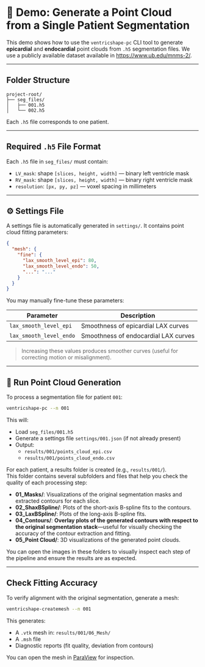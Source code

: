 # 🧪 Demo: Generate a Point Cloud from a Single Patient Segmentation

This demo shows how to use the `ventricshape-pc` CLI tool to generate **epicardial** and **endocardial** point clouds from `.h5` segmentation files.
We use a publicly available dataset available in https://www.ub.edu/mnms-2/.

---

## Folder Structure

```
project-root/
├── seg_files/
│   ├── 001.h5
│   └── 002.h5
```

Each `.h5` file corresponds to one patient.

---

##  Required `.h5` File Format

Each `.h5` file in `seg_files/` must contain:

- `LV_mask`: shape `[slices, height, width]` — binary left ventricle mask  
- `RV_mask`: shape `[slices, height, width]` — binary right ventricle mask  
- `resolution`: `[px, py, pz]` — voxel spacing in millimeters

---

## ⚙️ Settings File

A settings file is automatically generated in `settings/`. It contains point cloud fitting parameters:

```json
{
  "mesh": {
    "fine": {
      "lax_smooth_level_epi": 80,
      "lax_smooth_level_endo": 50,
      "...": "..."
    }
  }
}
```

You may manually fine-tune these parameters:

| Parameter              | Description                                 |
|------------------------|---------------------------------------------|
| `lax_smooth_level_epi` | Smoothness of epicardial LAX curves         |
| `lax_smooth_level_endo`| Smoothness of endocardial LAX curves        |

> Increasing these values produces smoother curves (useful for correcting motion or misalignment).

---


## 🚀 Run Point Cloud Generation

To process a segmentation file for patient `001`:

```bash
ventricshape-pc --n 001
```

This will:
- Load `seg_files/001.h5`
- Generate a settings file `settings/001.json` (if not already present)
- Output:
  - `results/001/points_cloud_epi.csv`
  - `results/001/points_cloud_endo.csv`

For each patient, a results folder is created (e.g., `results/001/`).  
This folder contains several subfolders and files that help you check the quality of each processing step:

- **01_Masks/**: Visualizations of the original segmentation masks and extracted contours for each slice.
- **02_ShaxBSpline/**: Plots of the short-axis B-spline fits to the contours.
- **03_LaxBSpline/**: Plots of the long-axis B-spline fits.
- **04_Contours/**: **Overlay plots of the generated contours with respect to the original segmentation stack**—useful for visually checking the accuracy of the contour extraction and fitting.
- **05_Point Cloud/**: 3D visualizations of the generated point clouds.

You can open the images in these folders to visually inspect each step of the pipeline and ensure the results are as expected.

---
##  Check  Fitting Accuracy

To verify  alignment with the original segmentation, generate a mesh:

```bash
ventricshape-createmesh --n 001
```

This generates:
- A `.vtk` mesh in: `results/001/06_Mesh/`
- A `.msh` file
- Diagnostic reports (fit quality, deviation from contours)

You can open the mesh in [ParaView](https://www.paraview.org/) for inspection.





